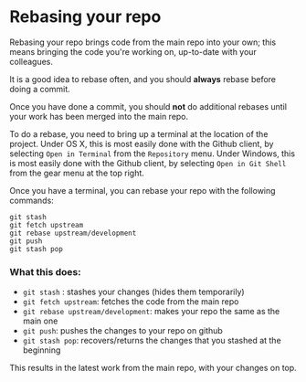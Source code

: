 Rebasing your repo
===========

Rebasing your repo brings code from the main repo into your own; this means bringing the code you're working on, up-to-date with your colleagues.

It is a good idea to rebase often, and you should **always** rebase before doing a commit.

Once you have done a commit, you should **not** do additional rebases until your work has been merged into the main repo.

To do a rebase, you need to bring up a terminal at the location of the project. Under OS X, this is most easily done with the Github client, by selecting `Open in Terminal` from the `Repository` menu. Under Windows, this is most easily done with the Github client, by selecting `Open in Git Shell` from the gear menu at the top right.

Once you have a terminal, you can rebase your repo with the following commands:

    git stash
    git fetch upstream
    git rebase upstream/development
    git push
    git stash pop

### What this does:

 * `git stash` : stashes your changes (hides them temporarily)
 * `git fetch upstream`: fetches the code from the main repo
 * `git rebase upstream/development`: makes your repo the same as the main one
 * `git push`: pushes the changes to your repo on github
 * `git stash pop`: recovers/returns the changes that you stashed at the beginning

This results in the latest work from the main repo, with your changes on top.

